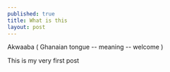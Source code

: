 ```yaml
---
published: true
title: What is this 
layout: post
---
```

Akwaaba ( Ghanaian tongue  -- meaning  -- welcome ) 

This is my very first post 